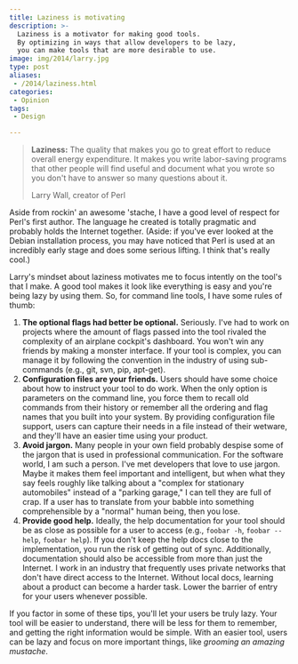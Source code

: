 ```yaml
---
title: Laziness is motivating
description: >-
  Laziness is a motivator for making good tools.
  By optimizing in ways that allow developers to be lazy,
  you can make tools that are more desirable to use.
image: img/2014/larry.jpg
type: post
aliases:
 - /2014/laziness.html
categories:
 - Opinion
tags:
 - Design

---
```

> **Laziness:** The quality that makes you go to great effort to reduce overall
> energy expenditure. It makes you write labor-saving programs that other
> people will find useful and document what you wrote so you don't have to
> answer so many questions about it.
>
> Larry Wall, creator of Perl

Aside from rockin' an awesome 'stache, I have a good level of respect for
Perl's first author. The language he created is totally pragmatic and probably
holds the Internet together. (Aside: if you've ever looked at the Debian
installation process, you may have noticed that Perl is used at an incredibly
early stage and does some serious lifting. I think that's really cool.)

Larry's mindset about laziness motivates me to focus intently on the tool's
that I make. A good tool makes it look like everything is easy and you're being
lazy by using them. So, for command line tools, I have some rules of thumb:

1.  **The optional flags had better be optional.** Seriously. I've had to work
    on projects where the amount of flags passed into the tool rivaled
    the complexity of an airplane cockpit's dashboard. You won't win any
    friends by making a monster interface. If your tool is complex, you
    can manage it by following the convention in the industry of using
    sub-commands (e.g., git, svn, pip, apt-get).
2.  **Configuration files are your friends.** Users should have some choice
    about how to instruct your tool to do work. When the only option is
    parameters on the command line, you force them to recall old commands from
    their history or remember all the ordering and flag names that you built
    into your system. By providing configuration file support, users can
    capture their needs in a file instead of their wetware, and they'll have an
    easier time using your product.
3.  **Avoid jargon.** Many people in your own field probably despise some of
    the jargon that is used in professional communication. For the software
    world, I am such a person. I've met developers that love to use jargon.
    Maybe it makes them feel important and intelligent, but when what they say
    feels roughly like talking about a "complex for stationary automobiles"
    instead of a "parking garage," I can tell they are full of crap. If a
    user has to translate from your babble into something comprehensible by a
    "normal" human being, then you lose.
4.  **Provide good help.** Ideally, the help documentation for your tool
    should be as close as possible for a user to access (e.g., `foobar -h`,
    `foobar --help`, `foobar help`). If you don't keep the help docs close to
    the implementation, you run the risk of getting out of sync.
    Additionally, documentation should also be accessible from more than just
    the Internet. I work in an industry that frequently uses private networks
    that don't have direct access to the Internet. Without local docs, learning
    about a product can become a harder task. Lower the barrier of entry for
    your users whenever possible.

If you factor in some of these tips, you'll let your users be truly lazy. Your
tool will be easier to understand, there will be less for them to remember, and
getting the right information would be simple. With an easier tool, users can
be lazy and focus on more important things, like *grooming an amazing
mustache*.

